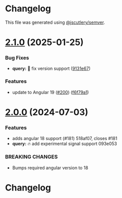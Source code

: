 # Changelog

This file was generated using [@jscutlery/semver](https://github.com/jscutlery/semver).

# [2.1.0](https://github.com/ngneat/query/compare/devtools-2.0.0...devtools-2.1.0) (2025-01-25)


### Bug Fixes

* **query:** 🐞 fix version support ([9131e67](https://github.com/ngneat/query/commit/9131e67b073060a0a9920933c84db50f9012b87e))


### Features

* update to Angular 19 ([#200](https://github.com/ngneat/query/issues/200)) ([f6f79a1](https://github.com/ngneat/query/commit/f6f79a14c5c4579bd7d024440f7d285a7ec27ee4))



# [2.0.0](/compare/devtools-2.0.0-beta.0...devtools-2.0.0) (2024-07-03)


### Features

* adds angular 18 support (#181) 518af07, closes #181
* **query:** 🔥 add experimental signal support 093e053


### BREAKING CHANGES

* Bumps required angular version to 18



# Changelog
